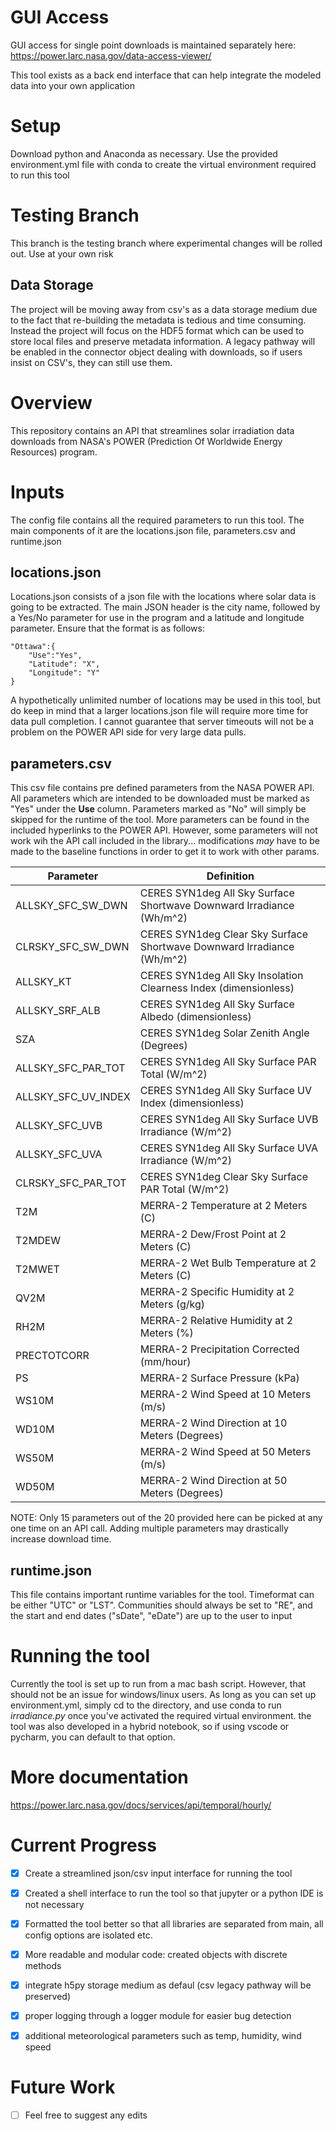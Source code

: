 # GUI Access

GUI access for single point downloads is maintained separately here: https://power.larc.nasa.gov/data-access-viewer/

This tool exists as a back end interface that can help integrate the modeled data into your own application

# Setup

Download python and Anaconda as necessary. Use the provided environment.yml file with conda to create the virtual environment required to run this tool

# Testing Branch
This branch is the testing branch where experimental changes will be rolled out. Use at your own risk

## Data Storage
The project will be moving away from csv's as a data storage medium due to the fact that re-building the metadata is tedious and time consuming. Instead the project will focus on the HDF5 format which can be used to store local files and preserve metadata information. A legacy pathway will be enabled in the connector object dealing with downloads, so if users insist on CSV's, they can still use them.

# Overview

This repository contains an API that streamlines solar irradiation data downloads from NASA's POWER (Prediction Of Worldwide Energy Resources) program. 

# Inputs

The config file contains all the required parameters to run this tool. The main components of it are the locations.json file, parameters.csv and runtime.json

## locations.json

Locations.json consists of a json file with the locations where solar data is going to be extracted. The main JSON header is the city name, followed by a Yes/No parameter for use in the program and a latitude and longitude parameter. Ensure that the format is as follows:
```
"Ottawa":{
    "Use":"Yes",
    "Latitude": "X",
    "Longitude": "Y"
}
```
A hypothetically unlimited number of locations may be used in this tool, but do keep in mind that a larger locations.json file will require more time for data pull completion. I cannot guarantee that server timeouts will not be a problem on the POWER API side for very large data pulls.

## parameters.csv

This csv file contains pre defined parameters from the NASA POWER API. All parameters which are intended to be downloaded must be marked as "Yes" under the **Use** column. Parameters marked as "No" will simply be skipped for the runtime of the tool. More parameters can be found in the included hyperlinks to the POWER API. However, some parameters will not work wih the API call included in the library... modifications *may* have to be made to the baseline functions in order to get it to work with other params.

| Parameter         | Definition                                                                |
|-------------------|---------------------------------------------------------------------------|
|ALLSKY_SFC_SW_DWN  |CERES SYN1deg All Sky Surface Shortwave Downward Irradiance (Wh/m^2)       |
|CLRSKY_SFC_SW_DWN  |CERES SYN1deg Clear Sky Surface Shortwave Downward Irradiance (Wh/m^2)     |
|ALLSKY_KT          |CERES SYN1deg All Sky Insolation Clearness Index (dimensionless)           |
|ALLSKY_SRF_ALB     |CERES SYN1deg All Sky Surface Albedo (dimensionless)                       |
|SZA                |CERES SYN1deg Solar Zenith Angle (Degrees)                                 |
|ALLSKY_SFC_PAR_TOT |CERES SYN1deg All Sky Surface PAR Total (W/m^2)                            |
|ALLSKY_SFC_UV_INDEX|CERES SYN1deg All Sky Surface UV Index (dimensionless)                     |
|ALLSKY_SFC_UVB     |CERES SYN1deg All Sky Surface UVB Irradiance (W/m^2)                       |
|ALLSKY_SFC_UVA     |CERES SYN1deg All Sky Surface UVA Irradiance (W/m^2)                       |
|CLRSKY_SFC_PAR_TOT |CERES SYN1deg Clear Sky Surface PAR Total (W/m^2)                          |
|T2M                |MERRA-2 Temperature at 2 Meters (C)                                        |
|T2MDEW             |MERRA-2 Dew/Frost Point at 2 Meters (C)                                    |
|T2MWET             |MERRA-2 Wet Bulb Temperature at 2 Meters (C)                               |
|QV2M               |MERRA-2 Specific Humidity at 2 Meters (g/kg)                               |
|RH2M               |MERRA-2 Relative Humidity at 2 Meters (%)                                  |
|PRECTOTCORR        |MERRA-2 Precipitation Corrected (mm/hour)                                  |
|PS                 |MERRA-2 Surface Pressure (kPa)                                             |
|WS10M              |MERRA-2 Wind Speed at 10 Meters (m/s)                                      |
|WD10M              |MERRA-2 Wind Direction at 10 Meters (Degrees)                              |
|WS50M              |MERRA-2 Wind Speed at 50 Meters (m/s)                                      |
|WD50M              |MERRA-2 Wind Direction at 50 Meters (Degrees)                              |

NOTE: Only 15 parameters out of the 20 provided here can be picked at any one time on an API call. Adding multiple parameters may drastically increase download time.

## runtime.json

This file contains important runtime variables for the tool. Timeformat can be either "UTC" or "LST". Communities should always be set to "RE", and the start and end dates ("sDate", "eDate") are up to the user to input

# Running the tool

Currently the tool is set up to run from a mac bash script. However, that should not be an issue for windows/linux users. As long as you can set up environment.yml, simply cd to the directory, and use conda to run *irradiance.py* once you've activated the required virtual environment. the tool was also developed in a hybrid notebook, so if using vscode or pycharm, you can default to that option. 

# More documentation

https://power.larc.nasa.gov/docs/services/api/temporal/hourly/

# Current Progress
- [x] Create a streamlined json/csv input interface for running the tool

- [x] Created a shell interface to run the tool so that jupyter or a python IDE is not necessary

- [x] Formatted the tool better so that all libraries are separated from main, all config options are isolated etc. 

- [x] More readable and modular code: created objects with discrete methods

- [x] integrate h5py storage medium as defaul (csv legacy pathway will be preserved)

- [x] proper logging through a logger module for easier bug detection

- [x] additional meteorological parameters such as temp, humidity, wind speed

# Future Work
- [ ] Feel free to suggest any edits
